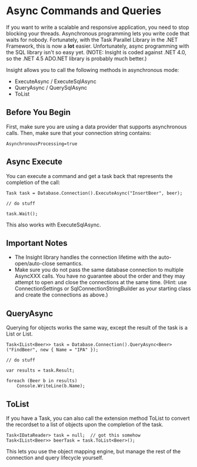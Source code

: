 # Async Commands and Queries #

If you want to write a scalable and responsive application, you need to stop blocking your threads. Asynchronous programming lets you write code that waits for nobody. Fortunately, with the Task Parallel Library in the .NET Framework, this is now a **lot** easier. Unfortunately, async programming with the SQL library isn't so easy yet. (NOTE: Insight is coded against .NET 4.0, so the .NET 4.5 ADO.NET library is probably much better.)

Insight allows you to call the following methods in asynchronous mode:

* ExecuteAsync / ExecuteSqlAsync
* QueryAsync / QuerySqlAsync
* ToList

## Before You Begin ##
First, make sure you are using a data provider that supports asynchronous calls. Then, make sure that your connection string contains:

	AsynchronousProcessing=true

## Async Execute ##
You can execute a command and get a task back that represents the completion of the call:

	Task task = Database.Connection().ExecuteAsync("InsertBeer", beer);

	// do stuff

	task.Wait();

This also works with ExecuteSqlAsync.

## Important Notes ##

* The Insight library handles the connection lifetime with the auto-open/auto-close semantics.
* Make sure you do not pass the same database connection to multiple AsyncXXX calls. You have no guarantee about the order and they may attempt to open and close the connections at the same time. (Hint: use ConnectionSettings or SqlConnectionStringBuilder as your starting class and create the connections as above.)

## QueryAsync ##
Querying for objects works the same way, except the result of the task is a List<T> or List<FastExpando>.

	Task<IList<Beer>> task = Database.Connection().QueryAsync<Beer>("FindBeer", new { Name = "IPA" });

	// do stuff

	var results = task.Result;

	foreach (Beer b in results)
		Console.WriteLine(b.Name);

## ToList ##
If you have a Task<IDataReader>, you can also call the extension method ToList<T> to convert the recordset to a list of objects upon the completion of the task.

	Task<IDataReader> task = null;	// got this somehow
	Task<IList<Beer>> beerTask = task.ToList<Beer>();

This lets you use the object mapping engine, but manage the rest of the connection and query lifecycle yourself.